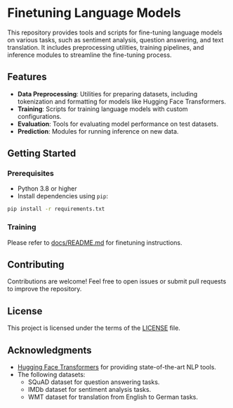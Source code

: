 # Finetuning Language Models

This repository provides tools and scripts for fine-tuning language models on various tasks, such as sentiment analysis, question answering, and text translation. It includes preprocessing utilities, training pipelines, and inference modules to streamline the fine-tuning process.

## Features

- **Data Preprocessing**: Utilities for preparing datasets, including tokenization and formatting for models like Hugging Face Transformers.
- **Training**: Scripts for training language models with custom configurations.
- **Evaluation**: Tools for evaluating model performance on test datasets.
- **Prediction**: Modules for running inference on new data.

## Getting Started

### Prerequisites

- Python 3.8 or higher
- Install dependencies using `pip`:

```bash
pip install -r requirements.txt
```

### Training

Please refer to [docs/README.md](docs/README.md) for finetuning instructions.

## Contributing

Contributions are welcome! Feel free to open issues or submit pull requests to improve the repository.

## License

This project is licensed under the terms of the [LICENSE](LICENSE) file.

## Acknowledgments

- [Hugging Face Transformers](https://huggingface.co/transformers/) for providing state-of-the-art NLP tools.
- The following datasets:
    - SQuAD dataset for question answering tasks.
    - IMDb dataset for sentiment analysis tasks.
    - WMT dataset for translation from English to German tasks.
